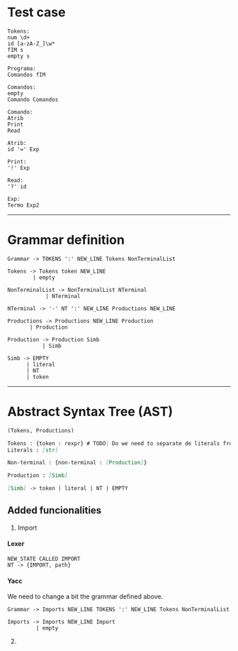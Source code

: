 # Test case

```
Tokens:
num \d+
id [a-zA-Z_]\w*
fIM s
empty s

Programa:
Comandos fIM

Comandos:
empty                        
Comando Comandos

Comando:
Atrib
Print
Read

Atrib:
id '=' Exp

Print:
'!' Exp

Read:
'?' id

Exp:
Termo Exp2                          
```

---

# Grammar definition

```
Grammar -> TOKENS ':' NEW_LINE Tokens NonTerminalList

Tokens -> Tokens token NEW_LINE
        | empty

NonTerminalList -> NonTerminalList NTerminal
            | NTerminal
            
NTerminal -> '-' NT ':' NEW_LINE Productions NEW_LINE

Productions -> Productions NEW_LINE Production
       | Production

Production -> Production Simb
           | Simb

Simb -> EMPTY
      | literal
      | NT
      | token

```

---

# Abstract Syntax Tree (AST)

```md
(Tokens, Productions)

Tokens : {token : rexpr} # TODO: Do we need to separate de literals from the tokens?
Literals : [str]

Non-terminal : {non-terminal : [Production]}

Production : [Simb]

[Simb] -> token | literal | NT | EMPTY
```

## Added funcionalities

1. Import

#### Lexer
```
NEW_STATE CALLED IMPORT
NT -> {IMPORT, path}
```
#### Yacc

We need to change a bit the grammar defined above.
```
Grammar -> Imports NEW_LINE TOKENS ':' NEW_LINE Tokens NonTerminalList

Imports -> Imports NEW_LINE Import 
         | empty
```
2. 